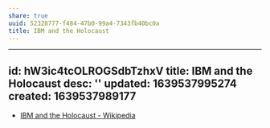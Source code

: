 ```yaml
---
share: true
uuid: 52328777-f484-47b0-99a4-7343fb40bc0a
title: IBM and the Holocaust
---
```

---
id: hW3ic4tcOLROGSdbTzhxV
title: IBM and the Holocaust
desc: ''
updated: 1639537995274
created: 1639537989177
---

* [IBM and the Holocaust - Wikipedia](https://en.wikipedia.org/wiki/IBM_and_the_Holocaust)

